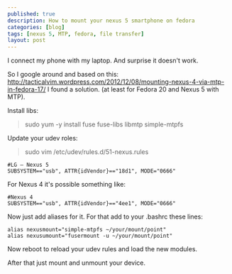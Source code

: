 ```yaml
---
published: true
description: How to mount your nexus 5 smartphone on fedora
categories: [blog]
tags: [nexus 5, MTP, fedora, file transfer]
layout: post
---
```


I connect my phone with my laptop. And surprise it doesn't work. 

So I google around and based on this: http://tacticalvim.wordpress.com/2012/12/08/mounting-nexus-4-via-mtp-in-fedora-17/ I found a solution. (at least for Fedora 20 and Nexus 5 with MTP).

Install libs:

>  sudo yum -y install fuse fuse-libs libmtp simple-mtpfs

Update your udev roles:

> sudo vim /etc/udev/rules.d/51-nexus.rules 


```
#LG – Nexus 5
SUBSYSTEM=="usb", ATTR{idVendor}=="18d1", MODE="0666"
```

For Nexus 4 it's possible something like:

```
#Nexus 4
SUBSYSTEM=="usb", ATTR{idVendor}=="4ee1", MODE="0666"
```

Now just add aliases for it. For that add to your .bashrc these lines:

```
alias nexusmount="simple-mtpfs ~/your/mount/point"
alias nexusumount="fusermount -u ~/your/mount/point"
```

Now reboot to reload your udev rules and load the new modules.

After that just mount and unmount your device. 
